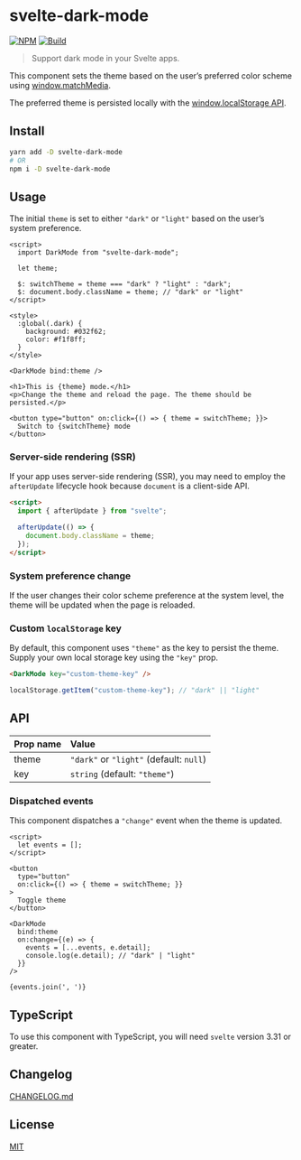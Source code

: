 # svelte-dark-mode

[![NPM][npm]][npm-url]
[![Build][build]][build-badge]

> Support dark mode in your Svelte apps.

This component sets the theme based on the user’s preferred color scheme using [window.matchMedia](https://developer.mozilla.org/en-US/docs/Web/API/Window/matchMedia).

The preferred theme is persisted locally with the [window.localStorage API](https://developer.mozilla.org/en-US/docs/Web/API/Window/localStorage).

<!-- TOC -->

## Install

```bash
yarn add -D svelte-dark-mode
# OR
npm i -D svelte-dark-mode
```

## Usage

The initial `theme` is set to either `"dark"` or `"light"` based on the user’s system preference.

```svelte
<script>
  import DarkMode from "svelte-dark-mode";

  let theme;

  $: switchTheme = theme === "dark" ? "light" : "dark";
  $: document.body.className = theme; // "dark" or "light"
</script>

<style>
  :global(.dark) {
    background: #032f62;
    color: #f1f8ff;
  }
</style>

<DarkMode bind:theme />

<h1>This is {theme} mode.</h1>
<p>Change the theme and reload the page. The theme should be persisted.</p>

<button type="button" on:click={() => { theme = switchTheme; }}>
  Switch to {switchTheme} mode
</button>
```

### Server-side rendering (SSR)

If your app uses server-side rendering (SSR), you may need to employ the `afterUpdate` lifecycle hook because `document` is a client-side API.

```html
<script>
  import { afterUpdate } from "svelte";

  afterUpdate(() => {
    document.body.className = theme;
  });
</script>
```

### System preference change

If the user changes their color scheme preference at the system level, the theme will be updated when the page is reloaded.

### Custom `localStorage` key

By default, this component uses `"theme"` as the key to persist the theme. Supply your own local storage key using the `"key"` prop.

```html
<DarkMode key="custom-theme-key" />
```

```js
localStorage.getItem("custom-theme-key"); // "dark" || "light"
```

## API

| Prop name | Value                                   |
| :-------- | :-------------------------------------- |
| theme     | `"dark"` or `"light"` (default: `null`) |
| key       | `string` (default: `"theme"`)           |

### Dispatched events

This component dispatches a `"change"` event when the theme is updated.

```svelte
<script>
  let events = [];
</script>

<button
  type="button"
  on:click={() => { theme = switchTheme; }}
>
  Toggle theme
</button>

<DarkMode
  bind:theme
  on:change={(e) => {
    events = [...events, e.detail];
    console.log(e.detail); // "dark" | "light"
  }}
/>

{events.join(', ')}
```

## TypeScript

To use this component with TypeScript, you will need `svelte` version 3.31 or greater.

## Changelog

[CHANGELOG.md](CHANGELOG.md)

## License

[MIT](LICENSE)

[npm]: https://img.shields.io/npm/v/svelte-dark-mode.svg?color=blue&style=for-the-badge
[npm-url]: https://npmjs.com/package/svelte-dark-mode
[build]: https://img.shields.io/travis/com/metonym/svelte-dark-mode?style=for-the-badge
[build-badge]: https://travis-ci.com/metonym/svelte-dark-mode
